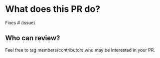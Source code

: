 # What does this PR do?

<!--
Thank you for submitting a PR to the Open-source AI cookbook!

Someone will review your PR shortly. They may suggest changes to further improve your contribution. 
If no one reviewed your PR after a week has passed, don't hesitate to post a new comment @-mentioning the same 
persons---sometimes notifications get lost.

-->

<!-- Remove if not applicable -->

Fixes # (issue)

## Who can review?

Feel free to tag members/contributors who may be interested in your PR.

<!-- 
At the moment, please tag @merveenoyan and @stevhliu.
-->
